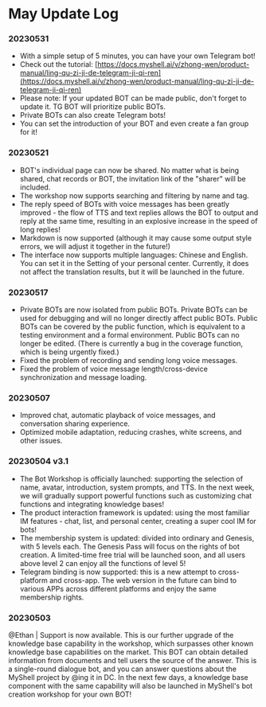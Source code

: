 # May Update Log

### 20230531

* With a simple setup of 5 minutes, you can have your own Telegram bot!
* Check out the tutorial: [https://docs.myshell.ai/v/zhong-wen/product-manual/ling-qu-zi-ji-de-telegram-ji-qi-ren](https://docs.myshell.ai/v/zhong-wen/product-manual/ling-qu-zi-ji-de-telegram-ji-qi-ren)
* Please note: If your updated BOT can be made public, don't forget to update it. TG BOT will prioritize public BOTs.
* Private BOTs can also create Telegram bots!
* You can set the introduction of your BOT and even create a fan group for it!

### 20230521

* BOT's individual page can now be shared. No matter what is being shared, chat records or BOT, the invitation link of the "sharer" will be included.
* The workshop now supports searching and filtering by name and tag.
* The reply speed of BOTs with voice messages has been greatly improved - the flow of TTS and text replies allows the BOT to output and reply at the same time, resulting in an explosive increase in the speed of long replies!
* Markdown is now supported (although it may cause some output style errors, we will adjust it together in the future!)
* The interface now supports multiple languages: Chinese and English. You can set it in the Setting of your personal center. Currently, it does not affect the translation results, but it will be launched in the future.

### 20230517

* Private BOTs are now isolated from public BOTs. Private BOTs can be used for debugging and will no longer directly affect public BOTs. Public BOTs can be covered by the public function, which is equivalent to a testing environment and a formal environment. Public BOTs can no longer be edited. (There is currently a bug in the coverage function, which is being urgently fixed.)
* Fixed the problem of recording and sending long voice messages.
* Fixed the problem of voice message length/cross-device synchronization and message loading.

### 20230507

* Improved chat, automatic playback of voice messages, and conversation sharing experience.
* Optimized mobile adaptation, reducing crashes, white screens, and other issues.

### 20230504 v3.1&#x20;

* The Bot Workshop is officially launched: supporting the selection of name, avatar, introduction, system prompts, and TTS. In the next week, we will gradually support powerful functions such as customizing chat functions and integrating knowledge bases!
* The product interaction framework is updated: using the most familiar IM features - chat, list, and personal center, creating a super cool IM for bots!
* The membership system is updated: divided into ordinary and Genesis, with 5 levels each. The Genesis Pass will focus on the rights of bot creation. A limited-time free trial will be launched soon, and all users above level 2 can enjoy all the functions of level 5!
* Telegram binding is now supported: this is a new attempt to cross-platform and cross-app. The web version in the future can bind to various APPs across different platforms and enjoy the same membership rights.

### 20230503&#x20;

@Ethan | Support is now available. This is our further upgrade of the knowledge base capability in the workshop, which surpasses other known knowledge base capabilities on the market. This BOT can obtain detailed information from documents and tell users the source of the answer. This is a single-round dialogue bot, and you can answer questions about the MyShell project by @ing it in DC. In the next few days, a knowledge base component with the same capability will also be launched in MyShell's bot creation workshop for your own BOT!